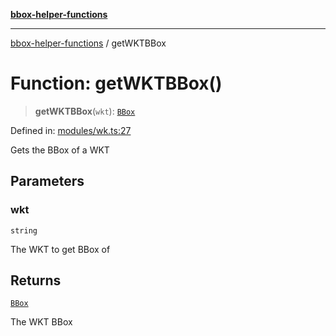 [**bbox-helper-functions**](../README.md)

***

[bbox-helper-functions](../README.md) / getWKTBBox

# Function: getWKTBBox()

> **getWKTBBox**(`wkt`): [`BBox`](../type-aliases/BBox.md)

Defined in: [modules/wk.ts:27](https://github.com/alrico88/bbox-helper-functions/blob/master/src/modules/wk.ts#L27)

Gets the BBox of a WKT

## Parameters

### wkt

`string`

The WKT to get BBox of

## Returns

[`BBox`](../type-aliases/BBox.md)

The WKT BBox
